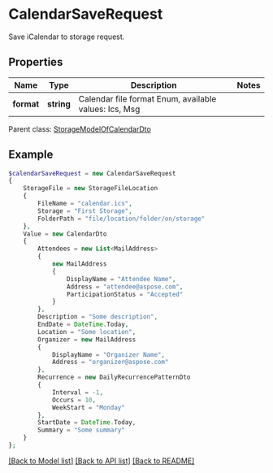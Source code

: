 # CalendarSaveRequest

Save iCalendar to storage request.

## Properties
Name | Type | Description | Notes
---- | ---- | ----------- | -----
**format** | **string** | Calendar file format Enum, available values: Ics, Msg | 

 Parent class: [StorageModelOfCalendarDto](StorageModelOfCalendarDto.md)


## Example
```php
$calendarSaveRequest = new CalendarSaveRequest
{
    StorageFile = new StorageFileLocation
    {
        FileName = "calendar.ics",
        Storage = "First Storage",
        FolderPath = "file/location/folder/on/storage"
    },
    Value = new CalendarDto
    {
        Attendees = new List<MailAddress>
        {
            new MailAddress
            {
                DisplayName = "Attendee Name",
                Address = "attendee@aspose.com",
                ParticipationStatus = "Accepted"
            }
        },
        Description = "Some description",
        EndDate = DateTime.Today,
        Location = "Some location",
        Organizer = new MailAddress
        {
            DisplayName = "Organizer Name",
            Address = "organizer@aspose.com"
        },
        Recurrence = new DailyRecurrencePatternDto
        {
            Interval = -1,
            Occurs = 10,
            WeekStart = "Monday"
        },
        StartDate = DateTime.Today,
        Summary = "Some summary"
    }
};
```


[[Back to Model list]](README.md#documentation-for-models) [[Back to API list]](README.md#documentation-for-api-endpoints) [[Back to README]](README.md)

